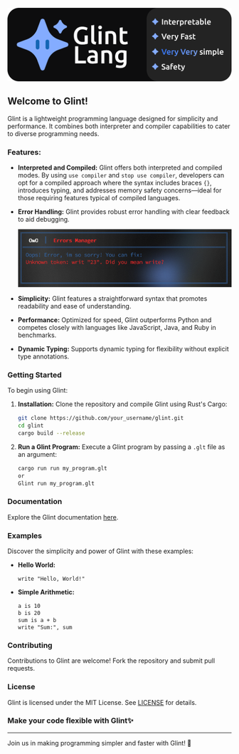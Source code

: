 ![](./gltbanner.png)

## Welcome to Glint!

Glint is a lightweight programming language designed for simplicity and performance. It combines both interpreter and compiler capabilities to cater to diverse programming needs.

### Features:
- **Interpreted and Compiled:** Glint offers both interpreted and compiled modes. By using `use compiler` and `stop use compiler`, developers can opt for a compiled approach where the syntax includes braces `{}`, introduces typing, and addresses memory safety concerns—ideal for those requiring features typical of compiled languages.

- **Error Handling:** Glint provides robust error handling with clear feedback to aid debugging.

  ![Error Handling Screenshot Placeholder](placeholder-error-handler.png)

- **Simplicity:** Glint features a straightforward syntax that promotes readability and ease of understanding.

- **Performance:** Optimized for speed, Glint outperforms Python and competes closely with languages like JavaScript, Java, and Ruby in benchmarks.

- **Dynamic Typing:** Supports dynamic typing for flexibility without explicit type annotations.

### Getting Started
To begin using Glint:
1. **Installation:** Clone the repository and compile Glint using Rust's Cargo:
   ```bash
   git clone https://github.com/your_username/glint.git
   cd glint
   cargo build --release
   ```

2. **Run a Glint Program:** Execute a Glint program by passing a `.glt` file as an argument:
   ```bash
   cargo run run my_program.glt
   or
   Glint run my_program.glt
   ```

### Documentation
Explore the Glint documentation [here](I'm_almost_done_with_it,_sorry).

### Examples
Discover the simplicity and power of Glint with these examples:
- **Hello World:**
  ```Glint
  write "Hello, World!"
  ```

- **Simple Arithmetic:**
  ```Glint
  a is 10
  b is 20
  sum is a + b
  write "Sum:", sum
  ```

### Contributing
Contributions to Glint are welcome! Fork the repository and submit pull requests.

### License
Glint is licensed under the MIT License. See [LICENSE](https://github.com/Glint-Lang/Glint?tab=MIT-1-ov-file) for details.



### Make your code flexible with Glint✨

---

Join us in making programming simpler and faster with Glint! 🚀


